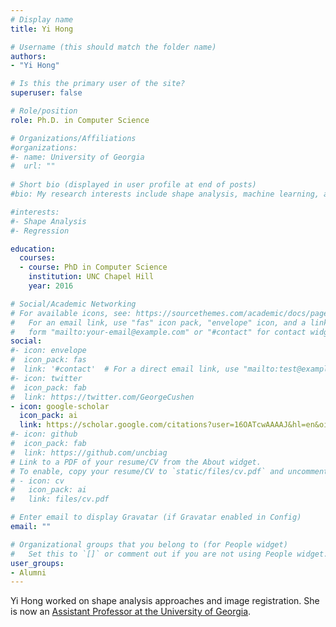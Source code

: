 ```yaml
---
# Display name
title: Yi Hong

# Username (this should match the folder name)
authors:
- "Yi Hong"

# Is this the primary user of the site?
superuser: false

# Role/position
role: Ph.D. in Computer Science

# Organizations/Affiliations
#organizations:
#- name: University of Georgia
#  url: ""
  
# Short bio (displayed in user profile at end of posts)
#bio: My research interests include shape analysis, machine learning, and regression approaches.

#interests:
#- Shape Analysis
#- Regression

education:
  courses:
  - course: PhD in Computer Science
    institution: UNC Chapel Hill
    year: 2016

# Social/Academic Networking
# For available icons, see: https://sourcethemes.com/academic/docs/page-builder/#icons
#   For an email link, use "fas" icon pack, "envelope" icon, and a link in the
#   form "mailto:your-email@example.com" or "#contact" for contact widget.
social:
#- icon: envelope
#  icon_pack: fas
#  link: '#contact'  # For a direct email link, use "mailto:test@example.org".
#- icon: twitter
#  icon_pack: fab
#  link: https://twitter.com/GeorgeCushen
- icon: google-scholar
  icon_pack: ai
  link: https://scholar.google.com/citations?user=16OATcwAAAAJ&hl=en&oi=ao
#- icon: github
#  icon_pack: fab
#  link: https://github.com/uncbiag
# Link to a PDF of your resume/CV from the About widget.
# To enable, copy your resume/CV to `static/files/cv.pdf` and uncomment the lines below.
# - icon: cv
#   icon_pack: ai
#   link: files/cv.pdf

# Enter email to display Gravatar (if Gravatar enabled in Config)
email: ""

# Organizational groups that you belong to (for People widget)
#   Set this to `[]` or comment out if you are not using People widget.
user_groups:
- Alumni
---
```


Yi Hong worked on shape analysis approaches and image registration. She is now an [Assistant Professor at the University of Georgia](http://cobweb.cs.uga.edu/~yihong/).
